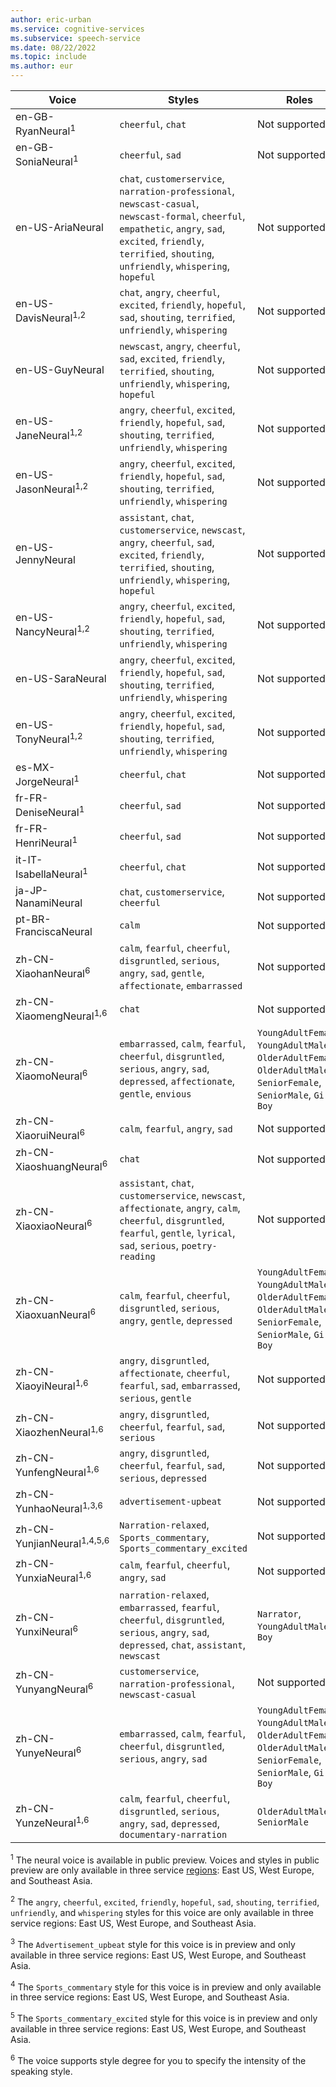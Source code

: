 ```yaml
---
author: eric-urban
ms.service: cognitive-services
ms.subservice: speech-service
ms.date: 08/22/2022
ms.topic: include
ms.author: eur
---
```


| Voice | Styles |Roles |
| ----- | ----- | ----- |
|en-GB-RyanNeural<sup>1</sup>|`cheerful`, `chat`|Not supported|
|en-GB-SoniaNeural<sup>1</sup>|`cheerful`, `sad`|Not supported|
|en-US-AriaNeural|`chat`, `customerservice`, `narration-professional`, `newscast-casual`, `newscast-formal`, `cheerful`, `empathetic`, `angry`, `sad`, `excited`, `friendly`, `terrified`, `shouting`, `unfriendly`, `whispering`, `hopeful`|Not supported|
|en-US-DavisNeural<sup>1,2</sup>|`chat`, `angry`, `cheerful`, `excited`, `friendly`, `hopeful`, `sad`, `shouting`, `terrified`, `unfriendly`, `whispering`|Not supported|
|en-US-GuyNeural|`newscast`, `angry`, `cheerful`, `sad`, `excited`, `friendly`, `terrified`, `shouting`, `unfriendly`, `whispering`, `hopeful`|Not supported|
|en-US-JaneNeural<sup>1,2</sup>|`angry`, `cheerful`, `excited`, `friendly`, `hopeful`, `sad`, `shouting`, `terrified`, `unfriendly`, `whispering`|Not supported|
|en-US-JasonNeural<sup>1,2</sup>|`angry`, `cheerful`, `excited`, `friendly`, `hopeful`, `sad`, `shouting`, `terrified`, `unfriendly`, `whispering`|Not supported|
|en-US-JennyNeural|`assistant`, `chat`, `customerservice`, `newscast`, `angry`, `cheerful`, `sad`, `excited`, `friendly`, `terrified`, `shouting`, `unfriendly`, `whispering`, `hopeful`|Not supported|
|en-US-NancyNeural<sup>1,2</sup>|`angry`, `cheerful`, `excited`, `friendly`, `hopeful`, `sad`, `shouting`, `terrified`, `unfriendly`, `whispering`|Not supported|
|en-US-SaraNeural|`angry`, `cheerful`, `excited`, `friendly`, `hopeful`, `sad`, `shouting`, `terrified`, `unfriendly`, `whispering`|Not supported|
|en-US-TonyNeural<sup>1,2</sup>|`angry`, `cheerful`, `excited`, `friendly`, `hopeful`, `sad`, `shouting`, `terrified`, `unfriendly`, `whispering`|Not supported|
|es-MX-JorgeNeural<sup>1</sup>|`cheerful`, `chat`|Not supported|
|fr-FR-DeniseNeural<sup>1</sup>|`cheerful`, `sad`|Not supported|
|fr-FR-HenriNeural<sup>1</sup>|`cheerful`, `sad`|Not supported|
|it-IT-IsabellaNeural<sup>1</sup>|`cheerful`, `chat`|Not supported|
|ja-JP-NanamiNeural|`chat`, `customerservice`, `cheerful`|Not supported|
|pt-BR-FranciscaNeural|`calm`|Not supported|
|zh-CN-XiaohanNeural<sup>6</sup>|`calm`, `fearful`, `cheerful`, `disgruntled`, `serious`, `angry`, `sad`, `gentle`, `affectionate`, `embarrassed`|Not supported|
|zh-CN-XiaomengNeural<sup>1,6</sup>|`chat`|Not supported|
|zh-CN-XiaomoNeural<sup>6</sup>|`embarrassed`, `calm`, `fearful`, `cheerful`, `disgruntled`, `serious`, `angry`, `sad`, `depressed`, `affectionate`, `gentle`, `envious`|`YoungAdultFemale`, `YoungAdultMale`, `OlderAdultFemale`, `OlderAdultMale`, `SeniorFemale`, `SeniorMale`, `Girl`, `Boy`|
|zh-CN-XiaoruiNeural<sup>6</sup>|`calm`, `fearful`, `angry`, `sad`|Not supported|
|zh-CN-XiaoshuangNeural<sup>6</sup>|`chat`|Not supported|
|zh-CN-XiaoxiaoNeural<sup>6</sup>|`assistant`, `chat`, `customerservice`, `newscast`, `affectionate`, `angry`, `calm`, `cheerful`, `disgruntled`, `fearful`, `gentle`, `lyrical`, `sad`, `serious`, `poetry-reading`|Not supported|
|zh-CN-XiaoxuanNeural<sup>6</sup>|`calm`, `fearful`, `cheerful`, `disgruntled`, `serious`, `angry`, `gentle`, `depressed`|`YoungAdultFemale`, `YoungAdultMale`, `OlderAdultFemale`, `OlderAdultMale`, `SeniorFemale`, `SeniorMale`, `Girl`, `Boy`|
|zh-CN-XiaoyiNeural<sup>1,6</sup>|`angry`, `disgruntled`, `affectionate`, `cheerful`, `fearful`, `sad`, `embarrassed`, `serious`, `gentle`|Not supported|
|zh-CN-XiaozhenNeural<sup>1,6</sup>|`angry`, `disgruntled`, `cheerful`, `fearful`, `sad`, `serious`|Not supported|
|zh-CN-YunfengNeural<sup>1,6</sup>|`angry`, `disgruntled`, `cheerful`, `fearful`, `sad`, `serious`, `depressed`|Not supported|
|zh-CN-YunhaoNeural<sup>1,3,6</sup>|`advertisement-upbeat`|Not supported|
|zh-CN-YunjianNeural<sup>1,4,5,6</sup>|`Narration-relaxed`, `Sports_commentary`, `Sports_commentary_excited`|Not supported|
|zh-CN-YunxiaNeural<sup>1,6</sup>|`calm`, `fearful`, `cheerful`, `angry`, `sad`|Not supported|
|zh-CN-YunxiNeural<sup>6</sup>|`narration-relaxed`, `embarrassed`, `fearful`, `cheerful`, `disgruntled`, `serious`, `angry`, `sad`, `depressed`, `chat`, `assistant`, `newscast`|`Narrator`, `YoungAdultMale`, `Boy`|
|zh-CN-YunyangNeural<sup>6</sup>|`customerservice`, `narration-professional`, `newscast-casual`|Not supported|
|zh-CN-YunyeNeural<sup>6</sup>|`embarrassed`, `calm`, `fearful`, `cheerful`, `disgruntled`, `serious`, `angry`, `sad`|`YoungAdultFemale`, `YoungAdultMale`, `OlderAdultFemale`, `OlderAdultMale`, `SeniorFemale`, `SeniorMale`, `Girl`, `Boy`|
|zh-CN-YunzeNeural<sup>1,6</sup>|`calm`, `fearful`, `cheerful`, `disgruntled`, `serious`, `angry`, `sad`, `depressed`, `documentary-narration`|`OlderAdultMale`, `SeniorMale`|

<sup>1</sup> The neural voice is available in public preview. Voices and styles in public preview are only available in three service [regions](../../regions.md): East US, West Europe, and Southeast Asia. 

<sup>2</sup> The `angry`, `cheerful`, `excited`, `friendly`, `hopeful`, `sad`, `shouting`, `terrified`, `unfriendly`, and `whispering` styles for this voice are only available in three service regions: East US, West Europe, and Southeast Asia.

<sup>3</sup> The `Advertisement_upbeat` style for this voice is in preview and only available in three service regions: East US, West Europe, and Southeast Asia.

<sup>4</sup> The `Sports_commentary` style for this voice is in preview and only available in three service regions: East US, West Europe, and Southeast Asia.

<sup>5</sup> The `Sports_commentary_excited` style for this voice is in preview and only available in three service regions: East US, West Europe, and Southeast Asia.

<sup>6</sup> The voice supports style degree for you to specify the intensity of the speaking style. 
